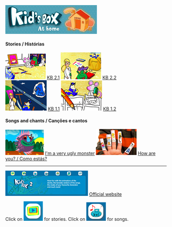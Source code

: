 ![kbah2](/images/kbah2.PNG)

#### Stories / Histórias

[![kb2st1](/images/kb2st1.PNG)](https://www.youtube.com/watch?v=_DKEZDkQgwc) [KB 2.1](https://www.youtube.com/watch?v=_DKEZDkQgwc) [![kb2st2](/images/kb2st2.PNG)](https://www.youtube.com/watch?v=AbDqoRjycB8) [KB 2.2](https://www.youtube.com/watch?v=AbDqoRjycB8)  
[![kb1st1](/images/kb1st1.PNG)](https://www.youtube.com/watch?v=Xy6xNFwKBPI) [KB 1.1](https://www.youtube.com/watch?v=Xy6xNFwKBPI) [![kb1st2](/images/kb1st2.PNG)](https://www.youtube.com/watch?v=p7cA19q52U0) [KB 1.2](https://www.youtube.com/watch?v=p7cA19q52U0)  
  

#### Songs and chants / Canções e cantos
[![kbum](/images/kbum.PNG)](https://www.youtube.com/watch?v=BAo-hAFNbDE) [I'm a very ugly monster](https://www.youtube.com/watch?v=BAo-hAFNbDE)
[![hays](/images/hays.PNG)](https://www.youtube.com/watch?v=LxhOv3KnfA8) [How are you? / Como estás?](https://www.youtube.com/watch?v=LxhOv3KnfA8)  


***

[![kb2ban](/images/kb2ban.PNG)](http://www.kidsboxapps.es/kb2.php) [Official website](http://www.kidsboxapps.es/kb2.php)  

Click on ![kb2stic](/images/kb2stic.PNG) for stories. Click on ![kb2soic](/images/kb2soic.PNG) for songs.
